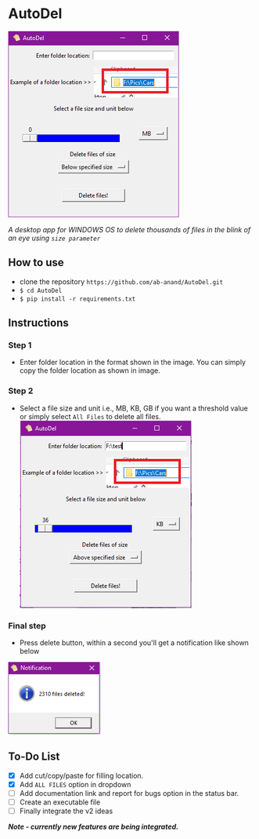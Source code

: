 # AutoDel
![](Capture.PNG)

<i>A desktop app for WINDOWS OS to delete thousands of files in the blink of an eye using `size parameter`</i>

## How to use
* clone the repository `https://github.com/ab-anand/AutoDel.git`
* `$ cd AutoDel`
* `$ pip install -r requirements.txt`

## Instructions

### Step 1
* Enter folder location in the format shown in the image. You can simply copy the folder location as shown in image.

### Step 2
* Select a file size and unit i.e., MB, KB, GB if you want a threshold value or simply select `All Files` to delete all files.
![](c1.PNG)

### Final step
* Press delete button, within a second you'll get a notification like shown below

![](c2.PNG)



## <b>To-Do List </b>

- [x] Add cut/copy/paste for filling location.
- [x] Add `ALL FILES` option in dropdown
- [ ] Add documentation link and report for bugs option in the status bar.
- [ ] Create an executable file
- [ ] Finally integrate the v2 ideas

<b><i>Note - currently new features are being integrated.</i></b>
